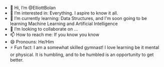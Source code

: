 - 👋 Hi, I’m @ElliottBolan
- 👀 I’m interested in: Everything. I aspire to know it all. 
- 🌱 I’m currently learning: Data Structures, and I'm soon going to be learning Machine Learning and Artificial Intelligence 
- 💞️ I’m looking to collaborate on ...
- 📫 How to reach me: If you know you know
- 😄 Pronouns: He/Him
- ⚡ Fun fact: I am a somewhat skilled gymnast! I love learning be it mental or physical. It is humbling, and to be humbled is an opportunity to get better. 

<!---
ElliottBolan/ElliottBolan is a ✨ special ✨ repository because its `README.md` (this file) appears on your GitHub profile.
You can click the Preview link to take a look at your changes.
--->
